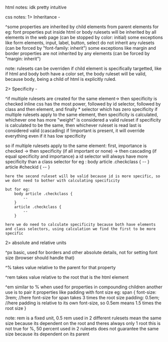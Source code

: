 html notes: 
idk pretty intuitive

css notes:
1> Inheritance -

^some properties are inherited by child elements from parent elements
for eg: font properties put inside html or body rulesets will be inherited by all elements in the web page (can be stopped by color: initial)
some exceptions like form elements, input, label, button, select do not inherit any rulesets (can be forced by "font-family: inherit")
some exceptions like margin and border properties are not inherited by any elements (can be forced by "margin: inherit")

note: rulesets can be overriden if child element is specifically targetted, like if html and body both have a color set, the body ruleset will be valid, because body, being a child of html is explicitly ruled.

2> Specificity -

^if multiple rulesets are created for the same element-> then specificity is checked
inline css has the most power, followed by id selector, followed by class and then element, and finally * selector which has zero specificity
if multiple rulesets apply to the same element, then specificity is calculated, whichever one has more "weight" is considered a valid ruleset
if specificity is calculated to be the same, then whichever ruleset is read last is considered valid (cascading)
if !important is present, it will override everything even if it has low specificity 

so if multiple rulesets apply to the same element:
 first, importance is checked -> then specificity (if all important or none) -> then cascading (if equal specificity and importance)
 a id selector will always have more specificity than a class selector
    for eg :
        body article .checkclass {
            --
        }
        article #checkid {
            --
        }

    here the second ruleset will be valid because id is more specific, so we dont need to bother with calculating specificity

    but for eg:
        body article .checkclass {
            --
        }
        article .checkclass {
            --
        } 

    here we do need to calculate specificity because both have elements and class selectors, using calculation we find the first to be more specific


 2> absolute and relative units

 ^px
 basic, used for borders and other absolute details, not for setting font size (browser should handle that)

 ^%
 takes value relative to the parent for that property

 ^rem
 takes value relative to the root that is the html element

 ^em
 similar to % when used for properties in compounding children
 another use is to pair it properties like padding with font size
 eg:
    span {
        font-size: 3rem; //here font-size for span takes 3 times the root size
        padding: 0.5em;  //here padding is relative to its own font-size, so 0.5em means 1.5 times the root size
    }

note: rem is a fixed unit, 0.5 rem used in 2 different rulesets mean the same size because its dependent on the root and theres always only 1 root
this is not true for %, 50 percent used in 2 rulesets does not guarantee the same size because its dependent on its parent